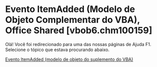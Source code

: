
# Evento ItemAdded (Modelo de Objeto Complementar do VBA), Office Shared [vbob6.chm100159]

Olá! Você foi redirecionado para uma das nossas páginas de Ajuda F1. Selecione o tópico que estava procurando abaixo.

[Evento ItemAdded (modelo de objeto do suplemento do VBA)](http://msdn.microsoft.com/library/9602b046-f440-7aa6-7dad-3a857b2a2f05%28Office.15%29.aspx)
